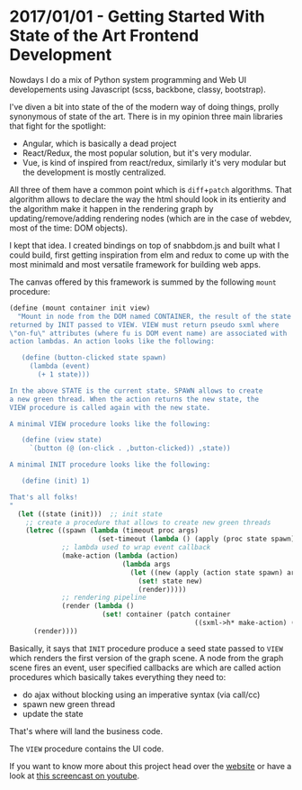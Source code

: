 # 2017/01/01 - Getting Started With State of the Art Frontend Development

Nowdays I do a mix of Python system programming and Web UI
developements using Javascript (scss, backbone, classy, bootstrap).

I've diven a bit into state of the of the modern way of doing things,
prolly synonymous of state of the art. There is in my opinion three
main libraries that fight for the spotlight:

- Angular, which is basically a dead project
- React/Redux, the most popular solution, but
  it's very modular.
- Vue, is kind of inspired from react/redux,
  similarly it's very modular but the development
  is mostly centralized.

All three of them have a common point which is `diff`+`patch`
algorithms. That algorithm allows to declare the way the html should
look in its entierity and the algorithm make it happen in the
rendering graph by updating/remove/adding rendering nodes (which are
in the case of webdev, most of the time: DOM objects).

I kept that idea. I created bindings on top of snabbdom.js and
built what I could build, first getting inspiration from elm
and redux to come up with the most minimald and most versatile
framework for building web apps.

The canvas offered by this framework is summed by the following
`mount` procedure:

```scheme
(define (mount container init view)
  "Mount in node from the DOM named CONTAINER, the result of the state
returned by INIT passed to VIEW. VIEW must return pseudo sxml where
\"on-fu\" attributes (where fu is DOM event name) are associated with
action lambdas. An action looks like the following:

   (define (button-clicked state spawn)
     (lambda (event)
       (+ 1 state)))

In the above STATE is the current state. SPAWN allows to create
a new green thread. When the action returns the new state, the
VIEW procedure is called again with the new state.

A minimal VIEW procedure looks like the following:

   (define (view state)
     `(button (@ (on-click . ,button-clicked)) ,state))

A minimal INIT procedure looks like the following:

   (define (init) 1)

That's all folks!
"
  (let ((state (init)))  ;; init state
    ;; create a procedure that allows to create new green threads
    (letrec ((spawn (lambda (timeout proc args)
                      (set-timeout (lambda () (apply (proc state spawn) args)) timeout)))
             ;; lambda used to wrap event callback
             (make-action (lambda (action)
                            (lambda args
                              (let ((new (apply (action state spawn) args)))
                                (set! state new)
                                (render)))))
             ;; rendering pipeline
             (render (lambda ()
                       (set! container (patch container
                                              ((sxml->h* make-action) (view state)))))))
      (render))))
```

Basically, it says that `INIT` procedure produce a seed state
passed to `VIEW` which renders the first version of the graph
scene. A node from the graph scene fires an event, user specified
callbacks are which are called action procedures which basically
takes everything they need to:

- do ajax without blocking using an imperative syntax (via call/cc)
- spawn new green thread
- update the state

That's where will land the business code.

The `VIEW` procedure contains the UI code.

If you want to know more about this project head over
the [website](https://amirouche.github.io/forward.scm/) or have a look
at [this screencast on youtube](https://www.youtube.com/watch?v=aC0_Br9KWP4&list=PL_jCPpfzyfeqqEcioz71x5XvXnq9UABdK&index=7).
